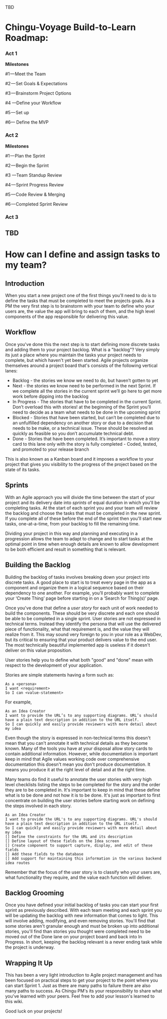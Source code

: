 TBD

# Chingu-Voyage Build-to-Learn Roadmap:
### Act 1 
**Milestones**

#1 — Meet the Team

#2 — Set Goals & Expectations 

#3 — Brainstorm Project Options

#4 —Define your Workflow

#5 — Set up

#6— Define the MVP 

### Act 2
**Milestones**

#1 — Plan the Sprint

#2 — Begin the Sprint

#3 —Team Standup Review

#4 — Sprint Progress Review

#5 — Code Review & Merging

#6 — Completed Sprint Review

### Act 3 
TBD
-----

# How can I define and assign tasks to my team? 

## Introduction

When you start a new project one of the first things you'll need to do is to define the tasks that must be completed to meet the projects goals. As a PM the very first step is to brainstorm with your team to define who your users are, the value the app will bring to each of them, and the high level components of the app responsible for delivering this value.

## Workflow
Once you've done this the next step is to start defining more discrete tasks and adding them to your project backlog. What is a "backlog"? Very simply its just a place where you maintain the tasks your project needs to complete, but which haven't yet been started. Agile projects organize themselves around a project board that's consists of the following vertical lanes:

- Backlog - the stories we know we need to do, but haven’t gotten to yet
- Next - the stories we know need to be performed in the next Sprint. If we complete all the stories in the current sprint we’ll go here to get more work before dipping into the backlog
- In Progress - The stories that have to be completed in the current Sprint. Don’t overload this with stories! at the beginning of the Sprint you’ll need to decide as a team what needs to be done in the upcoming sprint
- Blocked - Stories that have been started, but can’t be completed due to an unfulfilled dependency on another story or due to a decision that needs to be make, or a technical issue. These should be resolved as quickly as feasible so you don’t accumulate technical debt.
- Done - Stories that have been completed. It’s important to move a story card to this lane only with the story is fully completed - Coded, tested, and promoted to your release branch

This is also known as a Kanban board and it imposes a workflow to your project that gives you visibility to the progress of the project based on the state of its tasks. 

## Sprints

With an Agile approach you will divide the time between the start of your project and its delivery date into *_sprints_* of equal duration in which you'll be completing tasks. At the start of each sprint you and your team will review the backlog and choose the tasks that must be completed in the new sprint. If you complete all of these before the end of the sprint then you'll start new tasks, one-at-a-time, from your backlog to fill the remaining time.

Dividing your project in this way and planning and executing in a progression allows the team to adapt to change and to start tasks at the optimal point in time when enough details are known to allow development to be both efficient and result in something that is relevant.

## Building the Backlog

Building the backlog of tasks involves breaking down your project into discrete tasks. A good place to start is to treat every page in the app as a component and organize them in a logical sequence based on their dependency to one another. For example, you’ll probably want to complete your ‘Create Thing’ page before starting in on a ‘Search for Thing(s)’ page.

Once you've done that define a *_user story_* for each unit of work needed to build the components. These should be very discrete and each one should be able to be completed in a single sprint. User stories are not expressed in technical terms. Instead they identify the persona that will use the delivered piece of functionality, what that requirement is, and the value they will realize from it. This may sound very foreign to you in your role as a WebDev, but its critical to ensuring that your product delivers value to the end user. The most technically beautiful implemented app is useless if it doesn't deliver on this value proposition.

User stories help you to define what both "good" and "done" mean with respect to the development of your application.

Stories are simple statements having a form such as:
```
As a <persona> 
I want <requirement> 
So I can <value-statement>
```
For example,
```
As an Idea Creator 
I want to provide the URL’s to any supporting diagrams. URL’s should have a plain text description in addition to the URL itself.
So I can quickly and easily provide reviewers with more detail about my idea
```
Even though the story is expressed in non-technical terms this doesn't mean that you can't annotate it with technical details as they become known. Many of the tools you have at your disposal allow story cards to contain additional information. However, while documentation is important keep in mind that Agile values working code over comprehensive documentation this doesn't mean you don't produce documentation. It means you produce it at the right level of detail and at the right time.

Many teams do find it useful to annotate the user stories with very high level checklists listing the steps to be completed for the story and the order they are to be completed in. It's important to keep in mind that these define what is to be done and not how it is to be done. It's just as important to first concentrate on building the user stories before starting work on defining the steps involved in each story.
```
As an Idea Creator
I want to provide the URL's to any supporting diagrams. URL's should have a plain text description in addition to the URL itself.
So I can quickly and easily provide reviewers with more detail about my idea
[] Define the constraints for the URL and its description
[] Define layout of these fields on the Idea screen
[] Create component to support capture, display, and edit of these fields
[] Add these fields to the database
[] Add support for maintaining this information in the various backend idea routes
```
Remember that the focus of the user story is to classify who your users are, what functionality they require, and the value each function will deliver.

## Backlog Grooming

Once you have defined your initial backlog of tasks you can start your first sprint as previously described. With each team meeting and each sprint you will be updating the backlog with new information that comes to light. This will involve adding, modifying, and even removing stories. You'll find that some stories aren't granular enough and must be broken up into additional stories, you'll find than stories you thought were completed need to be moved out of the Done lane on your project board and back into In Progress. In short, keeping the backlog relevant is a never ending task while the project is underway.

## Wrapping It Up

This has been a very light introduction to Agile project management and has been focused on practical steps to get your project to the point where you can start Sprint 1. Just as there are many paths to failure there are also many paths to success. As Chingu PM's its your responsibility to share what you've learned with your peers. Feel free to add your lesson's learned to this wiki.

Good luck on your projects! 

